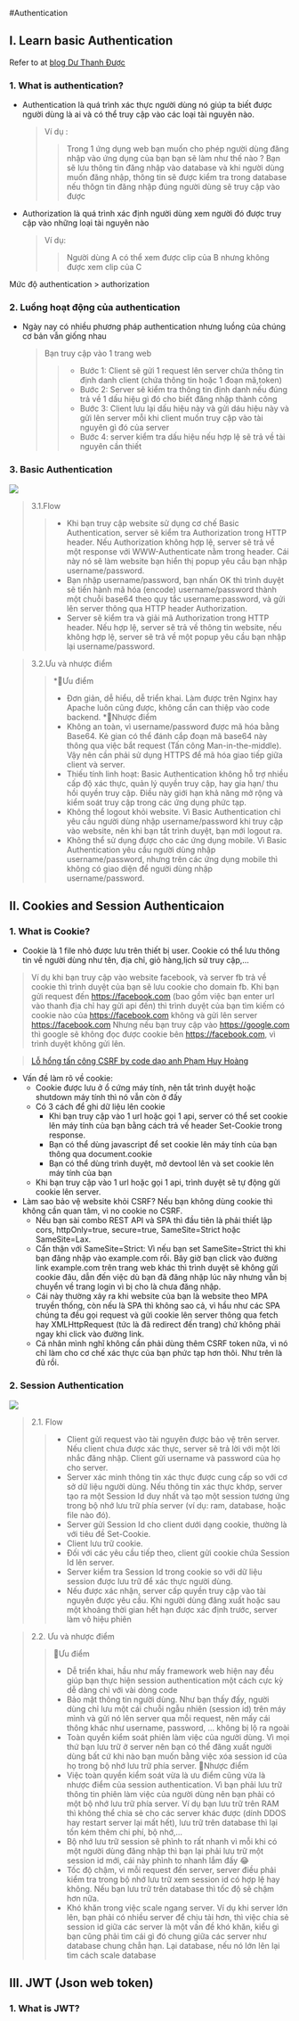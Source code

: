 #Authentication 
## I. Learn basic Authentication
Refer to at [blog Dư Thanh Được](https://duthanhduoc.com/blog)

### 1. What is authentication?

- Authentication là quá trình xác thực người dùng nó giúp ta biết được người dùng là ai và có thể truy cập vào các loại tài nguyên nào.

  > Ví dụ :
  >
  > > Trong 1 ứng dụng web bạn muốn cho phép người dùng đăng nhập vào ứng dụng của bạn bạn sẽ làm như thế nào ?
  > > Bạn sẽ lưu thông tin đăng nhập vào database và khi người dùng muốn đăng nhập, thông tin sẽ được kiểm tra trong database nếu thôgn tin đăng nhập đúng người dùng sẽ truy cập vào được

- Authorization là quá trình xác định người dùng xem người đó được truy cập vào những loại tài nguyên nào
  > Ví dụ:
  >
  > > Người dùng A có thể xem được clip của B nhưng không được xem clip của C

Mức độ authentication > authorization

### 2. Luồng hoạt động của authentication

- Ngày nay có nhiều phương pháp authentication nhưng luồng của chúng cơ bản vẫn giống nhau
  > Bạn truy cập vào 1 trang web
  >
  > > - Bước 1: Client sẽ gửi 1 request lên server chứa thông tin định danh client (chứa thông tin hoặc 1 đoạn mã,token)
  > > - Bước 2: Server sẽ kiểm tra thông tin định danh nếu đúng trả về 1 dấu hiệu gì đó cho biết đăng nhập thành công
  > > - Bước 3: Client lưu lại dấu hiệu này và gửi dáu hiệu này và gửi lên server mỗi khi client muốn truy cập vào tài nguyên gì đó của server
  > > - Bước 4: server kiểm tra dấu hiệu nếu hợp lệ sẽ trả về tài nguyên cần thiết

### 3. Basic Authentication

<img src="./img/FlowBasicAuthentication.jpg" wight="400"/>

> 3.1.Flow
>>* Khi bạn truy cập website sử dụng cơ chế Basic Authentication, server sẽ kiểm tra Authorization trong HTTP header. Nếu Authorization không hợp lệ, server sẽ trả về một response với WWW-Authenticate nằm trong header. Cái này nó sẽ làm website bạn hiển thị popup yêu cầu bạn nhập username/password.
>>* Bạn nhập username/password, bạn nhấn OK thì trình duyệt sẽ tiến hành mã hóa (encode) username/password thành một chuỗi base64 theo quy tắc username:password, và gửi lên server thông qua HTTP header Authorization.
>>* Server sẽ kiểm tra và giải mã Authorization trong HTTP header. Nếu hợp lệ, server sẽ trả về thông tin website, nếu không hợp lệ, server sẽ trả về một popup yêu cầu bạn nhập lại username/password.

> 3.2.Ưu và nhược điểm
>>*🥈Ưu điểm
>> *    Đơn giản, dễ hiểu, dễ triển khai. Làm được trên Nginx hay Apache luôn cũng được, không cần can thiệp vào code backend.
>*🥈Nhược điểm
>> *    Không an toàn, vì username/password được mã hóa bằng Base64. Kẻ gian có thể đánh cắp đoạn mã base64 này thông qua việc bắt request (Tấn công Man-in-the-middle). Vậy nên cần phải sử dụng HTTPS để mã hóa giao tiếp giữa client và server.
>>* Thiếu tính linh hoạt: Basic Authentication không hỗ trợ nhiều cấp độ xác thực, quản lý quyền truy cập, hay gia hạn/ thu hồi quyền truy cập. Điều này giới hạn khả năng mở rộng và kiểm soát truy cập trong các ứng dụng phức tạp.
>>*  Không thể logout khỏi website. Vì Basic Authentication chỉ yêu cầu người dùng nhập username/password khi truy cập vào website, nên khi bạn tắt trình duyệt, bạn mới logout ra.
>>*  Không thể sử dụng được cho các ứng dụng mobile. Vì Basic Authentication yêu cầu người dùng nhập username/password, nhưng trên các ứng dụng mobile thì không có giao diện để người dùng nhập username/password.
## II. Cookies and Session Authenticaion 
### 1. What is Cookie?
* Cookie là 1 file nhỏ được lưu trên thiết bị user. Cookie có thể lưu thông tin về người dùng như tên, địa chỉ, giỏ hàng,lịch sử truy cập,...
> Ví dụ khi bạn truy cập vào website facebook, và server fb trả về cookie thì trình duyệt của bạn sẽ lưu cookie cho domain fb.
Khi bạn gửi request đến https://facebook.com (bao gồm việc bạn enter url vào thanh địa chỉ hay gửi api đến) thì trình duyệt của bạn tìm kiếm có cookie nào của https://facebook.com không và gửi lên server https://facebook.com
Nhưng nếu bạn truy cập vào https://google.com thì google sẽ không đọc được cookie bên https://facebook.com, vì trình duyệt không gửi lên.

> [Lỗ hổng tấn công CSRF by code dạo anh Phạm Huy Hoàng](https://youtu.be/sVO984z809M?si=2_K4oRIKEuDNivIQ)

* Vấn đề làm rõ về cookie:
    * Cookie được lưu ở ổ cứng máy tính, nên tắt trình duyệt hoặc shutdown máy tính thì nó vẫn còn ở đấy
    * Có 3 cách để ghi dữ liệu lên cookie
        * Khi bạn truy cập vào 1 url hoặc gọi 1 api, server có thể set cookie lên máy tính của bạn bằng cách trả về header Set-Cookie trong response.
        * Bạn có thể dùng javascript để set cookie lên máy tính của bạn thông qua document.cookie
        * Bạn có thể dùng trình duyệt, mở devtool lên và set cookie lên máy tính của bạn
    * Khi bạn truy cập vào 1 url hoặc gọi 1 api, trình duyệt sẽ tự động gửi cookie lên server.
* Làm sao bảo vệ website khỏi CSRF?
Nếu bạn không dùng cookie thì không cần quan tâm, vì no cookie no CSRF.
    * Nếu bạn sài combo REST API và SPA thì đầu tiên là phải thiết lập cors, httpOnly=true, secure=true, SameSite=Strict hoặc SameSite=Lax.
    * Cẩn thận với SameSite=Strict:
    Vì nếu bạn set SameSite=Strict thì khi bạn đăng nhập vào example.com rồi. Bây giờ bạn click vào đường link example.com trên trang web khác thì trình duyệt sẽ không gửi cookie đâu, dẫn đến việc dù bạn đã đăng nhập lúc nãy nhưng vẫn bị chuyển về trang login vì bị cho là chưa đăng nhập.
    * Cái này thường xảy ra khi website của bạn là website theo MPA truyền thống, còn nếu là SPA thì không sao cả, vì hầu như các SPA chúng ta đều gọi request và gửi cookie lên server thông qua fetch hay XMLHttpRequest (tức là đã redirect đến trang) chứ không phải ngay khi click vào đường link.
    * Cá nhân mình nghĩ không cần phải dùng thêm CSRF token nữa, vì nó chỉ làm cho cơ chế xác thực của bạn phức tạp hơn thôi. Như trên là đủ rồi.
### 2. Session Authentication
<img src="./img/FlowSessionAuthentication.jpg"/>

> 2.1. Flow 
>>*  Client gửi request vào tài nguyên được bảo vệ trên server. Nếu client chưa được xác thực, server sẽ trả lời với một lời nhắc đăng nhập. Client gửi username và password của họ cho server.
>>*  Server xác minh thông tin xác thực được cung cấp so với cơ sở dữ liệu người dùng. Nếu thông tin xác thực khớp, server tạo ra một Session Id duy nhất và tạo một session tương ứng trong bộ nhớ lưu trữ phía server (ví dụ: ram, database, hoặc file nào đó).
>>*  Server gửi Session Id cho client dưới dạng cookie, thường là với tiêu đề Set-Cookie.
>>*  Client lưu trữ cookie.
>>*  Đối với các yêu cầu tiếp theo, client gửi cookie chứa Session Id lên server.
>>*  Server kiểm tra Session Id trong cookie so với dữ liệu session được lưu trữ để xác thực người dùng.
>>*  Nếu được xác nhận, server cấp quyền truy cập vào tài nguyên được yêu cầu. Khi người dùng đăng xuất hoặc sau một khoảng thời gian hết hạn được xác định trước, server làm vô hiệu phiên

> 2.2. Ưu và nhược điểm 
>>🥉Ưu điểm
>>* Dễ triển khai, hầu như mấy framework web hiện nay đều giúp bạn thực hiện session authentication một cách cực kỳ dễ dàng chỉ với vài dòng code
>>* Bảo mật thông tin người dùng. Như bạn thấy đấy, người dùng chỉ lưu một cái chuỗi ngẫu nhiên (session id) trên máy mình và gửi nó lên server qua mỗi request, nên mấy cái thông khác như username, password, ... không bị lộ ra ngoài
>>* Toàn quyền kiểm soát phiên làm việc của người dùng. Vì mọi thứ bạn lưu trữ ở server nên bạn có thể đăng xuất người dùng bất cứ khi nào bạn muốn bằng việc xóa session id của họ trong bộ nhớ lưu trữ phía server.
>🥉Nhược điểm
>>* Việc toàn quyền kiểm soát vừa là ưu điểm cũng vừa là nhược điểm của session authentication. Vì bạn phải lưu trữ thông tin phiên làm việc của người dùng nên bạn phải có một bộ nhớ lưu trữ phía server. Ví dụ bạn lưu trữ trên RAM thì không thể chia sẻ cho các server khác được (dính DDOS hay restart server lại mất hết), lưu trữ trên database thì lại tốn kém thêm chi phí, bộ nhớ,...
>>* Bộ nhớ lưu trữ session sẽ phình to rất nhanh vì mỗi khi có một người dùng đăng nhập thì bạn lại phải lưu trữ một session id mới, cái này phình to nhanh lắm đấy 😂
>>* Tốc độ chậm, vì mỗi request đến server, server điều phải kiểm tra trong bộ nhớ lưu trữ xem session id có hợp lệ hay không. Nếu bạn lưu trữ trên database thì tốc độ sẽ chậm hơn nữa.
>>* Khó khăn trong việc scale ngang server. Ví dụ khi server lớn lên, bạn phải có nhiều server để chịu tải hơn, thì việc chia sẻ session id giữa các server là một vấn đề khó khăn, kiểu gì bạn cũng phải tìm cái gì đó chung giữa các server như database chung chẳn hạn. Lại database, nếu nó lớn lên lại tìm cách scale database
## III. JWT (Json web token)
### 1. What is JWT?


